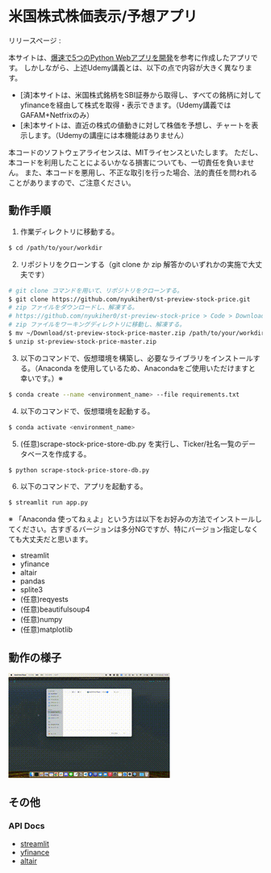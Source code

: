 # 米国株式株価表示/予想アプリ
リリースページ : 

本サイトは、[爆速で5つのPython Webアプリを開発](https://www.udemy.com/course/python-streamlit/)を参考に作成したアプリです。
しかしながら、上述Udemy講義とは、以下の点で内容が大きく異なります。
- [済]本サイトは、米国株式銘柄をSBI証券から取得し、すべての銘柄に対してyfinanceを経由して株式を取得・表示できます。（Udemy講義ではGAFAM+Netfrixのみ）
- [未]本サイトは、直近の株式の値動きに対して株価を予想し、チャートを表示します。（Udemyの講座には本機能はありません）

本コードのソフトウェアライセンスは、MITライセンスといたします。
ただし、本コードを利用したことによるいかなる損害についても、一切責任を負いません。
また、本コードを悪用し、不正な取引を行った場合、法的責任を問われることがありますので、ご注意ください。

## 動作手順

1. 作業ディレクトリに移動する。
```bash
$ cd /path/to/your/workdir
```

2. リポジトリをクローンする（git clone か zip 解答かのいずれかの実施で大丈夫です）
```bash
# git clone コマンドを用いて、リポジトリをクローンする。
$ git clone https://github.com/nyukiher0/st-preview-stock-price.git
# zip ファイルをダウンロードし、解凍する。
# https://github.com/nyukiher0/st-preview-stock-price > Code > Download ZIP
# zip ファイルをワーキングディレクトリに移動し、解凍する。
$ mv ~/Download/st-preview-stock-price-master.zip /path/to/your/workdir
$ unzip st-preview-stock-price-master.zip
```

3. 以下のコマンドで、仮想環境を構築し、必要なライブラリをインストールする。（Anaconda を使用しているため、Anacondaをご使用いただけますと幸いです。）※
```bash
$ conda create --name <environment_name> --file requirements.txt
```

4. 以下のコマンドで、仮想環境を起動する。
```bash
$ conda activate <environment_name>
```

5. (任意)scrape-stock-price-store-db.py を実行し、Ticker/社名一覧のデータベースを作成する。
```bash
$ python scrape-stock-price-store-db.py
```

6. 以下のコマンドで、アプリを起動する。
```bash
$ streamlit run app.py
```

※ 「Anaconda 使ってねぇよ」という方は以下をお好みの方法でインストールしてください。古すぎるバージョンは多分NGですが、特にバージョン指定しなくても大丈夫だと思います。
- streamlit
- yfinance
- altair
- pandas
- splite3
- (任意)reqyests
- (任意)beautifulsoup4
- (任意)numpy
- (任意)matplotlib

## 動作の様子
![result](https://github.com/nyukiher0/st-preview-stock-price/blob/main/st-preview-stock-price-demo.gif)

## その他
### API Docs
- [streamlit](https://docs.streamlit.io/en/stable/api.html)
- [yfinance](https://pypi.org/project/yfinance/)
- [altair](https://altair-viz.github.io/user_guide/api.html)
